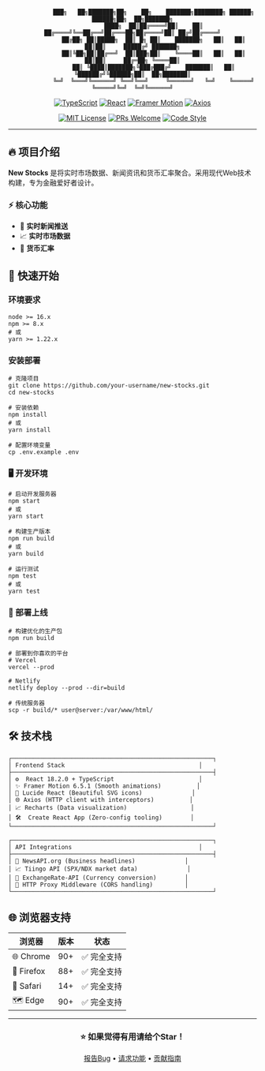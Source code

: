 <div align="center">

```
            ███╗   ██╗███████╗██╗    ██╗    ███████╗████████╗ ██████╗  ██████╗██╗  ██╗███████╗
            ████╗  ██║██╔════╝██║    ██║    ██╔════╝╚══██╔══╝██╔═══██╗██╔════╝██║ ██╔╝██╔════╝
            ██╔██╗ ██║█████╗  ██║ █╗ ██║    ███████╗   ██║   ██║   ██║██║     █████╔╝ ███████╗
            ██║╚██╗██║██╔══╝  ██║███╗██║    ╚════██║   ██║   ██║   ██║██║     ██╔═██╗ ╚════██║
            ██║ ╚████║███████╗╚███╔███╔╝    ███████║   ██║   ╚██████╔╝╚██████╗██║  ██╗███████║
            ╚═╝  ╚═══╝╚══════╝ ╚══╝╚══╝     ╚══════╝   ╚═╝    ╚═════╝  ╚═════╝╚═╝  ╚═╝╚══════╝
```


[![TypeScript](https://img.shields.io/badge/TypeScript-007ACC?style=for-the-badge&logo=typescript&logoColor=white)](https://www.typescriptlang.org/)
[![React](https://img.shields.io/badge/React-20232A?style=for-the-badge&logo=react&logoColor=61DAFB)](https://reactjs.org/)
[![Framer Motion](https://img.shields.io/badge/Framer_Motion-black?style=for-the-badge&logo=framer&logoColor=blue)](https://www.framer.com/motion/)
[![Axios](https://img.shields.io/badge/Axios-5A29E4?style=for-the-badge&logo=axios&logoColor=white)](https://axios-http.com/)

[![MIT License](https://img.shields.io/badge/License-MIT-green.svg?style=for-the-badge)](https://choosealicense.com/licenses/mit/)
[![PRs Welcome](https://img.shields.io/badge/PRs-welcome-brightgreen.svg?style=for-the-badge)](http://makeapullrequest.com)
[![Code Style](https://img.shields.io/badge/code_style-prettier-ff69b4.svg?style=for-the-badge)](https://prettier.io/)

</div>

---

## 🔥 项目介绍

**New Stocks** 是将实时市场数据、新闻资讯和货币汇率聚合。采用现代Web技术构建，专为金融爱好者设计。

### ⚡ 核心功能

- 📰 **实时新闻推送**
- 📈 **实时市场数据**
- 💱 **货币汇率**

## 🚀 快速开始

### 环境要求

```
node >= 16.x
npm >= 8.x
# 或
yarn >= 1.22.x
```

### 安装部署

```
# 克隆项目
git clone https://github.com/your-username/new-stocks.git
cd new-stocks

# 安装依赖
npm install
# 或
yarn install

# 配置环境变量
cp .env.example .env
```


### 🖥️ 开发环境

```
# 启动开发服务器
npm start
# 或
yarn start

# 构建生产版本
npm run build
# 或
yarn build

# 运行测试
npm test
# 或
yarn test
```

### 🚀 部署上线

```
# 构建优化的生产包
npm run build

# 部署到你喜欢的平台
# Vercel
vercel --prod

# Netlify
netlify deploy --prod --dir=build

# 传统服务器
scp -r build/* user@server:/var/www/html/
```

## 🛠️ 技术栈

```
┌─────────────────────────────────────────────────────────┐
│ Frontend Stack                                      │
├─────────────────────────────────────────────────────────┤
│ ⚙️  React 18.2.0 + TypeScript                        │
│ ✨ Framer Motion 6.5.1 (Smooth animations)          │
│ 🎨 Lucide React (Beautiful SVG icons)              │
│ 🌐 Axios (HTTP client with interceptors)          │
│ 📈 Recharts (Data visualization)                  │
│ 🛠️  Create React App (Zero-config tooling)        │
└─────────────────────────────────────────────────────────┘

┌─────────────────────────────────────────────────────────┐
│ API Integrations                                    │
├─────────────────────────────────────────────────────────┤
│ 📰 NewsAPI.org (Business headlines)              │
│ 📈 Tiingo API (SPX/NDX market data)              │
│ 💱 ExchangeRate-API (Currency conversion)        │
│ 🔄 HTTP Proxy Middleware (CORS handling)         │
└─────────────────────────────────────────────────────────┘

```

## 🌐 浏览器支持

| 浏览器 | 版本 | 状态 |
|---------|---------|--------|
| 🌐 Chrome | 90+ | ✅ 完全支持 |
| 🦊 Firefox | 88+ | ✅ 完全支持 |
| 🦭 Safari | 14+ | ✅ 完全支持 |
| 🗺️ Edge | 90+ | ✅ 完全支持 |

---

<div align="center">

### ⭐ 如果觉得有用请给个Star！

[报告Bug](https://github.com/your-username/new-stocks/issues) • [请求功能](https://github.com/your-username/new-stocks/issues) • [贡献指南](CONTRIBUTING.md)

</div>